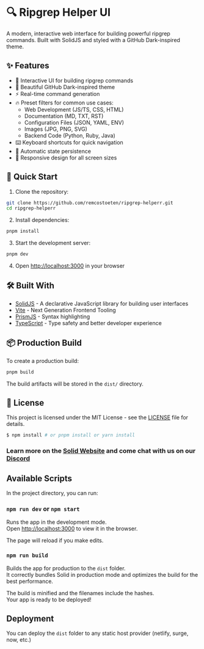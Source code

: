 # 🔍 Ripgrep Helper UI

A modern, interactive web interface for building powerful ripgrep commands. Built with SolidJS and styled with a GitHub Dark-inspired theme.

## ✨ Features

- 🎯 Interactive UI for building ripgrep commands
- 🎨 Beautiful GitHub Dark-inspired theme
- ⚡ Real-time command generation
- 🔥 Preset filters for common use cases:
  - Web Development (JS/TS, CSS, HTML)
  - Documentation (MD, TXT, RST)
  - Configuration Files (JSON, YAML, ENV)
  - Images (JPG, PNG, SVG)
  - Backend Code (Python, Ruby, Java)
- ⌨️ Keyboard shortcuts for quick navigation
- 💾 Automatic state persistence
- 📱 Responsive design for all screen sizes

## 🚀 Quick Start

1. Clone the repository:

```bash
git clone https://github.com/remcostoeten/ripgrep-helperr.git
cd ripgrep-helperr
```

2. Install dependencies:

```bash
pnpm install
```

3. Start the development server:

```bash
pnpm dev
```

4. Open [http://localhost:3000](http://localhost:3000) in your browser

## 🛠️ Built With

- [SolidJS](https://www.solidjs.com/) - A declarative JavaScript library for building user interfaces
- [Vite](https://vitejs.dev/) - Next Generation Frontend Tooling
- [PrismJS](https://prismjs.com/) - Syntax highlighting
- [TypeScript](https://www.typescriptlang.org/) - Type safety and better developer experience

## 📦 Production Build

To create a production build:

```bash
pnpm build
```

The build artifacts will be stored in the `dist/` directory.

## 📄 License

This project is licensed under the MIT License - see the [LICENSE](LICENSE) file for details.

```bash
$ npm install # or pnpm install or yarn install
```

### Learn more on the [Solid Website](https://solidjs.com) and come chat with us on our [Discord](https://discord.com/invite/solidjs)

## Available Scripts

In the project directory, you can run:

### `npm run dev` or `npm start`

Runs the app in the development mode.<br>
Open [http://localhost:3000](http://localhost:3000) to view it in the browser.

The page will reload if you make edits.<br>

### `npm run build`

Builds the app for production to the `dist` folder.<br>
It correctly bundles Solid in production mode and optimizes the build for the best performance.

The build is minified and the filenames include the hashes.<br>
Your app is ready to be deployed!

## Deployment

You can deploy the `dist` folder to any static host provider (netlify, surge, now, etc.)
